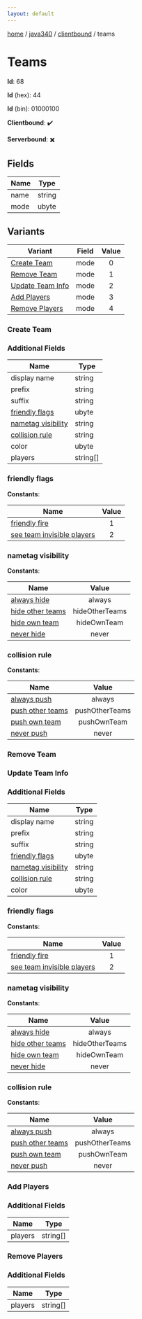```yaml
---
layout: default
---
```


[home](/)  /  [java340](/protocol/java340)  /  [clientbound](/protocol/java340/clientbound)  /  teams

# Teams

**Id**: 68

**Id** (hex): 44

**Id** (bin): 01000100

**Clientbound**: ✔️

**Serverbound**: ✖️

## Fields

Name | Type
---|---
name | string
mode | ubyte

## Variants

Variant | Field | Value
---|---|:---:
[Create Team](#create_team) | mode | 0
[Remove Team](#remove_team) | mode | 1
[Update Team Info](#update_team_info) | mode | 2
[Add Players](#add_players) | mode | 3
[Remove Players](#remove_players) | mode | 4

### Create Team

### Additional Fields

Name | Type
---|---
display name | string
prefix | string
suffix | string
[friendly flags](#create-team_friendly-flags) | ubyte
[nametag visibility](#create-team_nametag-visibility) | string
[collision rule](#create-team_collision-rule) | string
color | ubyte
players | string[]

### friendly flags

**Constants**:

Name | Value
---|:---:
[friendly fire](create-team_friendly-flags_friendly-fire) | 1
[see team invisible players](create-team_friendly-flags_see-team-invisible-players) | 2

### nametag visibility

**Constants**:

Name | Value
---|:---:
[always hide](create-team_nametag-visibility_always-hide) | always
[hide other teams](create-team_nametag-visibility_hide-other-teams) | hideOtherTeams
[hide own team](create-team_nametag-visibility_hide-own-team) | hideOwnTeam
[never hide](create-team_nametag-visibility_never-hide) | never

### collision rule

**Constants**:

Name | Value
---|:---:
[always push](create-team_collision-rule_always-push) | always
[push other teams](create-team_collision-rule_push-other-teams) | pushOtherTeams
[push own team](create-team_collision-rule_push-own-team) | pushOwnTeam
[never push](create-team_collision-rule_never-push) | never

### Remove Team

### Update Team Info

### Additional Fields

Name | Type
---|---
display name | string
prefix | string
suffix | string
[friendly flags](#update-team-info_friendly-flags) | ubyte
[nametag visibility](#update-team-info_nametag-visibility) | string
[collision rule](#update-team-info_collision-rule) | string
color | ubyte

### friendly flags

**Constants**:

Name | Value
---|:---:
[friendly fire](update-team-info_friendly-flags_friendly-fire) | 1
[see team invisible players](update-team-info_friendly-flags_see-team-invisible-players) | 2

### nametag visibility

**Constants**:

Name | Value
---|:---:
[always hide](update-team-info_nametag-visibility_always-hide) | always
[hide other teams](update-team-info_nametag-visibility_hide-other-teams) | hideOtherTeams
[hide own team](update-team-info_nametag-visibility_hide-own-team) | hideOwnTeam
[never hide](update-team-info_nametag-visibility_never-hide) | never

### collision rule

**Constants**:

Name | Value
---|:---:
[always push](update-team-info_collision-rule_always-push) | always
[push other teams](update-team-info_collision-rule_push-other-teams) | pushOtherTeams
[push own team](update-team-info_collision-rule_push-own-team) | pushOwnTeam
[never push](update-team-info_collision-rule_never-push) | never

### Add Players

### Additional Fields

Name | Type
---|---
players | string[]

### Remove Players

### Additional Fields

Name | Type
---|---
players | string[]
